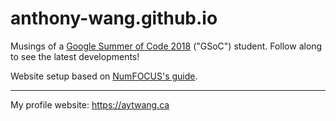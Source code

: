 # anthony-wang.github.io

Musings of a [Google Summer of Code 2018](https://summerofcode.withgoogle.com/) ("GSoC") student. Follow along to see the latest developments!

Website setup based on [NumFOCUS's guide](https://github.com/numfocus/gsoc/blob/master/gsoc_student_blog_setup.md).

---

My profile website: https://aytwang.ca
